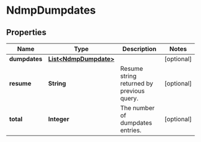 
# NdmpDumpdates

## Properties
Name | Type | Description | Notes
------------ | ------------- | ------------- | -------------
**dumpdates** | [**List&lt;NdmpDumpdate&gt;**](NdmpDumpdate.md) |  |  [optional]
**resume** | **String** | Resume string returned by previous query. |  [optional]
**total** | **Integer** | The number of dumpdates entries. |  [optional]



